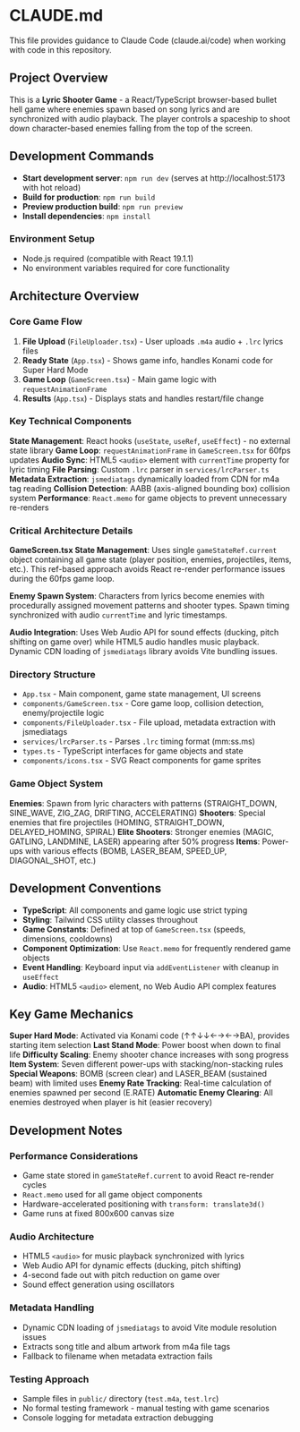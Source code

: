 # CLAUDE.md

This file provides guidance to Claude Code (claude.ai/code) when working with code in this repository.

## Project Overview

This is a **Lyric Shooter Game** - a React/TypeScript browser-based bullet hell game where enemies spawn based on song lyrics and are synchronized with audio playback. The player controls a spaceship to shoot down character-based enemies falling from the top of the screen.

## Development Commands

- **Start development server**: `npm run dev` (serves at http://localhost:5173 with hot reload)
- **Build for production**: `npm run build`
- **Preview production build**: `npm run preview`
- **Install dependencies**: `npm install`

### Environment Setup
- Node.js required (compatible with React 19.1.1)
- No environment variables required for core functionality

## Architecture Overview

### Core Game Flow
1. **File Upload** (`FileUploader.tsx`) - User uploads `.m4a` audio + `.lrc` lyrics files
2. **Ready State** (`App.tsx`) - Shows game info, handles Konami code for Super Hard Mode
3. **Game Loop** (`GameScreen.tsx`) - Main game logic with `requestAnimationFrame`
4. **Results** (`App.tsx`) - Displays stats and handles restart/file change

### Key Technical Components

**State Management**: React hooks (`useState`, `useRef`, `useEffect`) - no external state library
**Game Loop**: `requestAnimationFrame` in `GameScreen.tsx` for 60fps updates
**Audio Sync**: HTML5 `<audio>` element with `currentTime` property for lyric timing
**File Parsing**: Custom `.lrc` parser in `services/lrcParser.ts`
**Metadata Extraction**: `jsmediatags` dynamically loaded from CDN for m4a tag reading
**Collision Detection**: AABB (axis-aligned bounding box) collision system
**Performance**: `React.memo` for game objects to prevent unnecessary re-renders

### Critical Architecture Details

**GameScreen.tsx State Management**: Uses single `gameStateRef.current` object containing all game state (player position, enemies, projectiles, items, etc.). This ref-based approach avoids React re-render performance issues during the 60fps game loop.

**Enemy Spawn System**: Characters from lyrics become enemies with procedurally assigned movement patterns and shooter types. Spawn timing synchronized with audio `currentTime` and lyric timestamps.

**Audio Integration**: Uses Web Audio API for sound effects (ducking, pitch shifting on game over) while HTML5 audio handles music playback. Dynamic CDN loading of `jsmediatags` library avoids Vite bundling issues.

### Directory Structure
- `App.tsx` - Main component, game state management, UI screens
- `components/GameScreen.tsx` - Core game loop, collision detection, enemy/projectile logic  
- `components/FileUploader.tsx` - File upload, metadata extraction with jsmediatags
- `services/lrcParser.ts` - Parses `.lrc` timing format (mm:ss.ms)
- `types.ts` - TypeScript interfaces for game objects and state
- `components/icons.tsx` - SVG React components for game sprites

### Game Object System

**Enemies**: Spawn from lyric characters with patterns (STRAIGHT_DOWN, SINE_WAVE, ZIG_ZAG, DRIFTING, ACCELERATING)
**Shooters**: Special enemies that fire projectiles (HOMING, STRAIGHT_DOWN, DELAYED_HOMING, SPIRAL)
**Elite Shooters**: Stronger enemies (MAGIC, GATLING, LANDMINE, LASER) appearing after 50% progress
**Items**: Power-ups with various effects (BOMB, LASER_BEAM, SPEED_UP, DIAGONAL_SHOT, etc.)

## Development Conventions

- **TypeScript**: All components and game logic use strict typing
- **Styling**: Tailwind CSS utility classes throughout
- **Game Constants**: Defined at top of `GameScreen.tsx` (speeds, dimensions, cooldowns)
- **Component Optimization**: Use `React.memo` for frequently rendered game objects
- **Event Handling**: Keyboard input via `addEventListener` with cleanup in `useEffect`
- **Audio**: HTML5 `<audio>` element, no Web Audio API complex features

## Key Game Mechanics

**Super Hard Mode**: Activated via Konami code (↑↑↓↓←→←→BA), provides starting item selection
**Last Stand Mode**: Power boost when down to final life
**Difficulty Scaling**: Enemy shooter chance increases with song progress
**Item System**: Seven different power-ups with stacking/non-stacking rules
**Special Weapons**: BOMB (screen clear) and LASER_BEAM (sustained beam) with limited uses
**Enemy Rate Tracking**: Real-time calculation of enemies spawned per second (E.RATE)
**Automatic Enemy Clearing**: All enemies destroyed when player is hit (easier recovery)

## Development Notes

### Performance Considerations
- Game state stored in `gameStateRef.current` to avoid React re-render cycles
- `React.memo` used for all game object components
- Hardware-accelerated positioning with `transform: translate3d()`
- Game runs at fixed 800x600 canvas size

### Audio Architecture  
- HTML5 `<audio>` for music playback synchronized with lyrics
- Web Audio API for dynamic effects (ducking, pitch shifting)
- 4-second fade out with pitch reduction on game over
- Sound effect generation using oscillators

### Metadata Handling
- Dynamic CDN loading of `jsmediatags` to avoid Vite module resolution issues
- Extracts song title and album artwork from m4a file tags
- Fallback to filename when metadata extraction fails

### Testing Approach
- Sample files in `public/` directory (`test.m4a`, `test.lrc`)
- No formal testing framework - manual testing with game scenarios
- Console logging for metadata extraction debugging